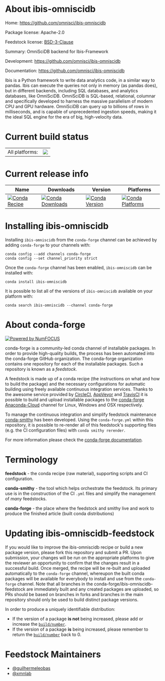 About ibis-omniscidb
====================

Home: https://github.com/omnisci/ibis-omniscidb

Package license: Apache-2.0

Feedstock license: [BSD-3-Clause](https://github.com/conda-forge/ibis-omniscidb-feedstock/blob/master/LICENSE.txt)

Summary: OmniSciDB backend for Ibis-Framework

Development: https://github.com/omnisci/ibis-omniscidb

Documentation: https://github.com/omnisci/ibis-omniscidb

Ibis is a Python framework to write data analytics code, in a similar way to pandas.
Ibis can execute the queries not only in memory (as pandas does), but in different backends,
including SQL databases, and analytics databases, like OmniSciDB.
OmniSciDB is SQL-based, relational, columnar and specifically developed to harness the massive
parallelism of modern CPU and GPU hardware. OmniSciDB can query up to billions of rows in
milliseconds, and is capable of unprecedented ingestion speeds, making it the ideal SQL engine
for the era of big, high-velocity data.


Current build status
====================


<table><tr><td>All platforms:</td>
    <td>
      <a href="https://dev.azure.com/conda-forge/feedstock-builds/_build/latest?definitionId=12093&branchName=master">
        <img src="https://dev.azure.com/conda-forge/feedstock-builds/_apis/build/status/ibis-omniscidb-feedstock?branchName=master">
      </a>
    </td>
  </tr>
</table>

Current release info
====================

| Name | Downloads | Version | Platforms |
| --- | --- | --- | --- |
| [![Conda Recipe](https://img.shields.io/badge/recipe-ibis--omniscidb-green.svg)](https://anaconda.org/conda-forge/ibis-omniscidb) | [![Conda Downloads](https://img.shields.io/conda/dn/conda-forge/ibis-omniscidb.svg)](https://anaconda.org/conda-forge/ibis-omniscidb) | [![Conda Version](https://img.shields.io/conda/vn/conda-forge/ibis-omniscidb.svg)](https://anaconda.org/conda-forge/ibis-omniscidb) | [![Conda Platforms](https://img.shields.io/conda/pn/conda-forge/ibis-omniscidb.svg)](https://anaconda.org/conda-forge/ibis-omniscidb) |

Installing ibis-omniscidb
=========================

Installing `ibis-omniscidb` from the `conda-forge` channel can be achieved by adding `conda-forge` to your channels with:

```
conda config --add channels conda-forge
conda config --set channel_priority strict
```

Once the `conda-forge` channel has been enabled, `ibis-omniscidb` can be installed with:

```
conda install ibis-omniscidb
```

It is possible to list all of the versions of `ibis-omniscidb` available on your platform with:

```
conda search ibis-omniscidb --channel conda-forge
```


About conda-forge
=================

[![Powered by
NumFOCUS](https://img.shields.io/badge/powered%20by-NumFOCUS-orange.svg?style=flat&colorA=E1523D&colorB=007D8A)](https://numfocus.org)

conda-forge is a community-led conda channel of installable packages.
In order to provide high-quality builds, the process has been automated into the
conda-forge GitHub organization. The conda-forge organization contains one repository
for each of the installable packages. Such a repository is known as a *feedstock*.

A feedstock is made up of a conda recipe (the instructions on what and how to build
the package) and the necessary configurations for automatic building using freely
available continuous integration services. Thanks to the awesome service provided by
[CircleCI](https://circleci.com/), [AppVeyor](https://www.appveyor.com/)
and [TravisCI](https://travis-ci.com/) it is possible to build and upload installable
packages to the [conda-forge](https://anaconda.org/conda-forge)
[Anaconda-Cloud](https://anaconda.org/) channel for Linux, Windows and OSX respectively.

To manage the continuous integration and simplify feedstock maintenance
[conda-smithy](https://github.com/conda-forge/conda-smithy) has been developed.
Using the ``conda-forge.yml`` within this repository, it is possible to re-render all of
this feedstock's supporting files (e.g. the CI configuration files) with ``conda smithy rerender``.

For more information please check the [conda-forge documentation](https://conda-forge.org/docs/).

Terminology
===========

**feedstock** - the conda recipe (raw material), supporting scripts and CI configuration.

**conda-smithy** - the tool which helps orchestrate the feedstock.
                   Its primary use is in the construction of the CI ``.yml`` files
                   and simplify the management of *many* feedstocks.

**conda-forge** - the place where the feedstock and smithy live and work to
                  produce the finished article (built conda distributions)


Updating ibis-omniscidb-feedstock
=================================

If you would like to improve the ibis-omniscidb recipe or build a new
package version, please fork this repository and submit a PR. Upon submission,
your changes will be run on the appropriate platforms to give the reviewer an
opportunity to confirm that the changes result in a successful build. Once
merged, the recipe will be re-built and uploaded automatically to the
`conda-forge` channel, whereupon the built conda packages will be available for
everybody to install and use from the `conda-forge` channel.
Note that all branches in the conda-forge/ibis-omniscidb-feedstock are
immediately built and any created packages are uploaded, so PRs should be based
on branches in forks and branches in the main repository should only be used to
build distinct package versions.

In order to produce a uniquely identifiable distribution:
 * If the version of a package **is not** being increased, please add or increase
   the [``build/number``](https://docs.conda.io/projects/conda-build/en/latest/resources/define-metadata.html#build-number-and-string).
 * If the version of a package **is** being increased, please remember to return
   the [``build/number``](https://docs.conda.io/projects/conda-build/en/latest/resources/define-metadata.html#build-number-and-string)
   back to 0.

Feedstock Maintainers
=====================

* [@guilhermeleobas](https://github.com/guilhermeleobas/)
* [@xmnlab](https://github.com/xmnlab/)

